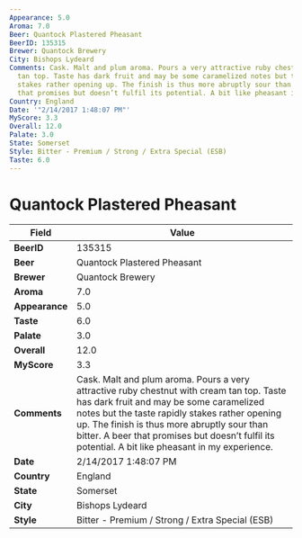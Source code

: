 ```yaml
---
Appearance: 5.0
Aroma: 7.0
Beer: Quantock Plastered Pheasant
BeerID: 135315
Brewer: Quantock Brewery
City: Bishops Lydeard
Comments: Cask. Malt and plum aroma. Pours a very attractive ruby chestnut with cream
  tan top. Taste has dark fruit and may be some caramelized notes but the taste rapidly
  stakes rather opening up. The finish is thus more abruptly sour than bitter. A beer
  that promises but doesn’t fulfil its potential. A bit like pheasant in my experience.
Country: England
Date: '"2/14/2017 1:48:07 PM"'
MyScore: 3.3
Overall: 12.0
Palate: 3.0
State: Somerset
Style: Bitter - Premium / Strong / Extra Special (ESB)
Taste: 6.0
---
```


# Quantock Plastered Pheasant

| Field         | Value |
|---------------|-------|
| **BeerID** | 135315 |
| **Beer** | Quantock Plastered Pheasant |
| **Brewer** | Quantock Brewery |
| **Aroma** | 7.0 |
| **Appearance** | 5.0 |
| **Taste** | 6.0 |
| **Palate** | 3.0 |
| **Overall** | 12.0 |
| **MyScore** | 3.3 |
| **Comments** | Cask. Malt and plum aroma. Pours a very attractive ruby chestnut with cream tan top. Taste has dark fruit and may be some caramelized notes but the taste rapidly stakes rather opening up. The finish is thus more abruptly sour than bitter. A beer that promises but doesn’t fulfil its potential. A bit like pheasant in my experience. |
| **Date** | 2/14/2017 1:48:07 PM |
| **Country** | England |
| **State** | Somerset |
| **City** | Bishops Lydeard |
| **Style** | Bitter - Premium / Strong / Extra Special (ESB) |
